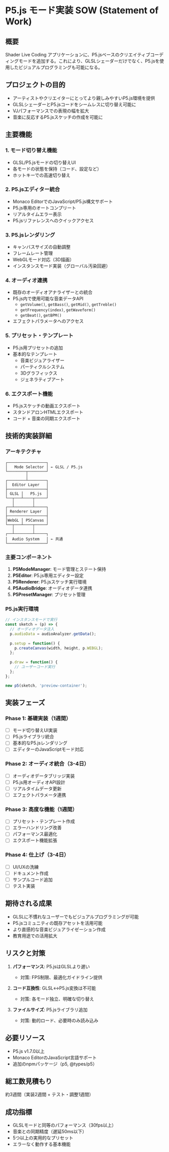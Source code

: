 # P5.js モード実装 SOW (Statement of Work)

## 概要
Shader Live Coding アプリケーションに、P5.jsベースのクリエイティブコーディングモードを追加する。これにより、GLSLシェーダーだけでなく、P5.jsを使用したビジュアルプログラミングも可能になる。

## プロジェクトの目的
- アーティストやクリエイターにとってより親しみやすいP5.js環境を提供
- GLSLシェーダーとP5.jsコードをシームレスに切り替え可能に
- VJパフォーマンスでの表現の幅を拡大
- 音楽に反応するP5.jsスケッチの作成を可能に

## 主要機能

### 1. モード切り替え機能
- GLSL/P5.jsモードの切り替えUI
- 各モードの状態を保持（コード、設定など）
- ホットキーでの高速切り替え

### 2. P5.jsエディター統合
- Monaco EditorでのJavaScript/P5.js構文サポート
- P5.js専用のオートコンプリート
- リアルタイムエラー表示
- P5.jsリファレンスへのクイックアクセス

### 3. P5.jsレンダリング
- キャンバスサイズの自動調整
- フレームレート管理
- WebGLモード対応（3D描画）
- インスタンスモード実装（グローバル汚染回避）

### 4. オーディオ連携
- 既存のオーディオアナライザーとの統合
- P5.js内で使用可能な音楽データAPI
  - `getVolume()`, `getBass()`, `getMid()`, `getTreble()`
  - `getFrequency(index)`, `getWaveform()`
  - `getBeat()`, `getBPM()`
- エフェクトパラメータへのアクセス

### 5. プリセット・テンプレート
- P5.js用プリセットの追加
- 基本的なテンプレート
  - 音楽ビジュアライザー
  - パーティクルシステム
  - 3Dグラフィックス
  - ジェネラティブアート

### 6. エクスポート機能
- P5.jsスケッチの動画エクスポート
- スタンドアロンHTMLエクスポート
- コード + 音楽の同期エクスポート

## 技術的実装詳細

### アーキテクチャ
```
┌─────────────────┐
│   Mode Selector │ ← GLSL / P5.js
└────────┬────────┘
         │
┌────────┴────────┐
│  Editor Layer   │
├─────────────────┤
│ GLSL │   P5.js  │
└──┬───┴────┬─────┘
   │        │
┌──┴────────┴─────┐
│ Renderer Layer  │
├─────────────────┤
│WebGL │ P5Canvas │
└──┬───┴────┬─────┘
   │        │
┌──┴────────┴─────┐
│  Audio System   │ ← 共通
└─────────────────┘
```

### 主要コンポーネント
1. **P5ModeManager**: モード管理とステート保持
2. **P5Editor**: P5.js専用エディター設定
3. **P5Renderer**: P5.jsスケッチ実行環境
4. **P5AudioBridge**: オーディオデータ連携
5. **P5PresetManager**: プリセット管理

### P5.js実行環境
```javascript
// インスタンスモードで実行
const sketch = (p) => {
  // オーディオデータ注入
  p.audioData = audioAnalyzer.getData();
  
  p.setup = function() {
    p.createCanvas(width, height, p.WEBGL);
  };
  
  p.draw = function() {
    // ユーザーコード実行
  };
};

new p5(sketch, 'preview-container');
```

## 実装フェーズ

### Phase 1: 基礎実装（1週間）
- [ ] モード切り替えUI実装
- [ ] P5.jsライブラリ統合
- [ ] 基本的なP5.jsレンダリング
- [ ] エディターのJavaScriptモード対応

### Phase 2: オーディオ統合（3-4日）
- [ ] オーディオデータブリッジ実装
- [ ] P5.js用オーディオAPI設計
- [ ] リアルタイムデータ更新
- [ ] エフェクトパラメータ連携

### Phase 3: 高度な機能（1週間）
- [ ] プリセット・テンプレート作成
- [ ] エラーハンドリング改善
- [ ] パフォーマンス最適化
- [ ] エクスポート機能拡張

### Phase 4: 仕上げ（3-4日）
- [ ] UI/UXの洗練
- [ ] ドキュメント作成
- [ ] サンプルコード追加
- [ ] テスト実装

## 期待される成果
- GLSLに不慣れなユーザーでもビジュアルプログラミングが可能
- P5.jsコミュニティの既存アセットを活用可能
- より直感的な音楽ビジュアライゼーション作成
- 教育用途での活用拡大

## リスクと対策
1. **パフォーマンス**: P5.jsはGLSLより遅い
   - 対策: FPS制限、最適化ガイドライン提供

2. **コード互換性**: GLSL↔P5.js変換は不可能
   - 対策: 各モード独立、明確な切り替え

3. **ファイルサイズ**: P5.jsライブラリ追加
   - 対策: 動的ロード、必要時のみ読み込み

## 必要リソース
- P5.js v1.7.0以上
- Monaco EditorのJavaScript言語サポート
- 追加のnpmパッケージ（p5, @types/p5）

## 総工数見積もり
約3週間（実装2週間 + テスト・調整1週間）

## 成功指標
- GLSLモードと同等のパフォーマンス（30fps以上）
- 音楽との同期精度（遅延50ms以下）
- 5つ以上の実用的なプリセット
- エラーなく動作する基本機能